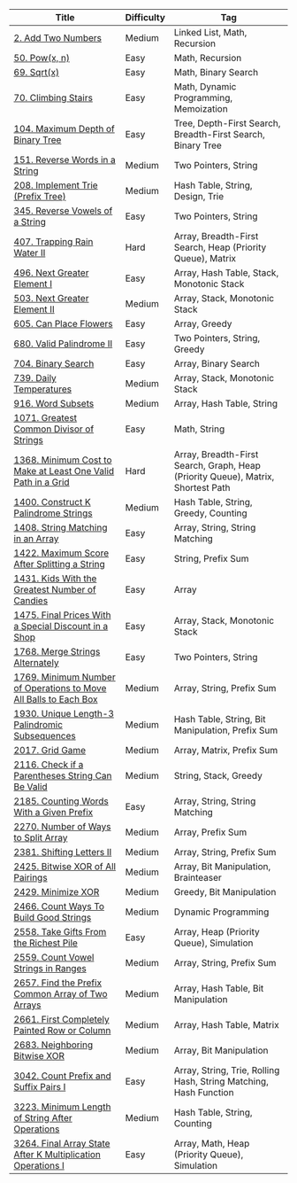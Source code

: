 | Title                                                                                 | Difficulty | Tag                                                                              |
| ------------------------------------------------------------------------------------- | ---------- | -------------------------------------------------------------------------------- |
| [2. Add Two Numbers](/go/problems/0002)                                               | Medium     | Linked List, Math, Recursion                                                     |
| [50. Pow(x, n)](/go/problems/0050)                                                    | Easy       | Math, Recursion                                                                  |
| [69. Sqrt(x)](/go/problems/0069)                                                      | Easy       | Math, Binary Search                                                              |
| [70. Climbing Stairs](/go/problems/0070)                                              | Easy       | Math, Dynamic Programming, Memoization                                           |
| [104. Maximum Depth of Binary Tree](/go/problems/0104)                                | Easy       | Tree, Depth-First Search, Breadth-First Search, Binary Tree                      |
| [151. Reverse Words in a String](/go/problems/0151)                                   | Medium     | Two Pointers, String                                                             |
| [208. Implement Trie (Prefix Tree)](/go/problems/0208)                                | Medium     | Hash Table, String, Design, Trie                                                 |
| [345. Reverse Vowels of a String](/go/problems/0345)                                  | Easy       | Two Pointers, String                                                             |
| [407. Trapping Rain Water II](/go/problems/0407)                                      | Hard       | Array, Breadth-First Search, Heap (Priority Queue), Matrix                       |
| [496. Next Greater Element I](/go/problems/0496)                                      | Easy       | Array, Hash Table, Stack, Monotonic Stack                                        |
| [503. Next Greater Element II](/go/problems/0503)                                     | Medium     | Array, Stack, Monotonic Stack                                                    |
| [605. Can Place Flowers](/go/problems/0605)                                           | Easy       | Array, Greedy                                                                    |
| [680. Valid Palindrome II](/go/problems/0680)                                         | Easy       | Two Pointers, String, Greedy                                                     |
| [704. Binary Search](/go/problems/0704)                                               | Easy       | Array, Binary Search                                                             |
| [739. Daily Temperatures](/go/problems/0739)                                          | Medium     | Array, Stack, Monotonic Stack                                                    |
| [916. Word Subsets](/go/problems/0916)                                                | Medium     | Array, Hash Table, String                                                        |
| [1071. Greatest Common Divisor of Strings](/go/problems/1071)                         | Easy       | Math, String                                                                     |
| [1368. Minimum Cost to Make at Least One Valid Path in a Grid](/go/problems/1368)     | Hard       | Array, Breadth-First Search, Graph, Heap (Priority Queue), Matrix, Shortest Path |
| [1400. Construct K Palindrome Strings](/go/problems/1400)                             | Medium     | Hash Table, String, Greedy, Counting                                             |
| [1408. String Matching in an Array](/go/problems/1408)                                | Easy       | Array, String, String Matching                                                   |
| [1422. Maximum Score After Splitting a String](/go/problems/1422)                     | Easy       | String, Prefix Sum                                                               |
| [1431. Kids With the Greatest Number of Candies](/go/problems/1431)                   | Easy       | Array                                                                            |
| [1475. Final Prices With a Special Discount in a Shop](/go/problems/1475)             | Easy       | Array, Stack, Monotonic Stack                                                    |
| [1768. Merge Strings Alternately](/go/problems/1768)                                  | Easy       | Two Pointers, String                                                             |
| [1769. Minimum Number of Operations to Move All Balls to Each Box](/go/problems/1769) | Medium     | Array, String, Prefix Sum                                                        |
| [1930. Unique Length-3 Palindromic Subsequences](/go/problems/1930)                   | Medium     | Hash Table, String, Bit Manipulation, Prefix Sum                                 |
| [2017. Grid Game](/go/problems/2017)                                                  | Medium     | Array, Matrix, Prefix Sum                                                        |
| [2116. Check if a Parentheses String Can Be Valid](/go/problems/2116)                 | Medium     | String, Stack, Greedy                                                            |
| [2185. Counting Words With a Given Prefix](/go/problems/2185)                         | Easy       | Array, String, String Matching                                                   |
| [2270. Number of Ways to Split Array](/go/problems/2270)                              | Medium     | Array, Prefix Sum                                                                |
| [2381. Shifting Letters II](/go/problems/2381)                                        | Medium     | Array, String, Prefix Sum                                                        |
| [2425. Bitwise XOR of All Pairings](/go/problems/2425)                                | Medium     | Array, Bit Manipulation, Brainteaser                                             |
| [2429. Minimize XOR](/go/problems/2429)                                               | Medium     | Greedy, Bit Manipulation                                                         |
| [2466. Count Ways To Build Good Strings](/go/problems/2466)                           | Medium     | Dynamic Programming                                                              |
| [2558. Take Gifts From the Richest Pile](/go/problems/2558)                           | Easy       | Array, Heap (Priority Queue), Simulation                                         |
| [2559. Count Vowel Strings in Ranges](/go/problems/2559)                              | Medium     | Array, String, Prefix Sum                                                        |
| [2657. Find the Prefix Common Array of Two Arrays](/go/problems/2657)                 | Medium     | Array, Hash Table, Bit Manipulation                                              |
| [2661. First Completely Painted Row or Column](/go/problems/2661)                     | Medium     | Array, Hash Table, Matrix                                                        |
| [2683. Neighboring Bitwise XOR](/go/problems/2683)                                    | Medium     | Array, Bit Manipulation                                                          |
| [3042. Count Prefix and Suffix Pairs I](/go/problems/3042)                            | Easy       | Array, String, Trie, Rolling Hash, String Matching, Hash Function                |
| [3223. Minimum Length of String After Operations](/go/problems/3223)                  | Medium     | Hash Table, String, Counting                                                     |
| [3264. Final Array State After K Multiplication Operations I](/go/problems/3264)      | Easy       | Array, Math, Heap (Priority Queue), Simulation                                   |
